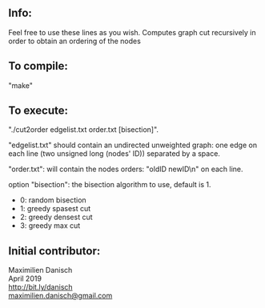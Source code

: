 
## Info:

Feel free to use these lines as you wish.
Computes graph cut recursively in order to obtain an ordering of the nodes

## To compile:

"make"

## To execute:

"./cut2order edgelist.txt order.txt [bisection]".

"edgelist.txt" should contain an undirected unweighted graph: one edge on each line (two unsigned long (nodes' ID)) separated by a space.

"order.txt": will contain the nodes orders: "oldID newID\n" on each line.

option "bisection": the  bisection algorithm to use, default is 1.
- 0: random bisection
- 1: greedy spasest cut
- 2: greedy densest cut
- 3: greedy max cut

## Initial contributor:
Maximilien Danisch  
April 2019  
http://bit.ly/danisch  
maximilien.danisch@gmail.com
